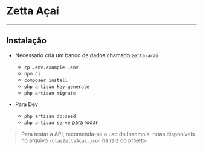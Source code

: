 # Zetta Açaí

___

## Instalação

* Necessario cria um banco de dados chamado `zetta-acai`

    * `cp .env.example .env`
    * `npm ci`
    * `composer install`
    * `php artisan key:generate`
    * `php artidan migrate`

* Para Dev
    * `php artisan db:seed`
    * `php artisan serve` para rodar

> Para testar a API, recomenda-se o uso do Insomnia, rotas disponíveis no arquivo `rotasZettaAcai.json` na raiz do projeto